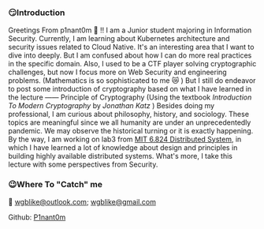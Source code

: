 # 

### 😏Introduction

Greetings From p1nant0m 🖖 !! I am a Junior student majoring in Information Security. Currently, I am learning about Kubernetes architecture and security issues related to Cloud Native. It's an interesting area that I want to dive into deeply. But I am confused about how I can do more real practices in the specific domain. Also, I used to be a CTF player solving cryptographic challenges, but now I focus more on Web Security and engineering problems. (Mathematics is so sophisticated to me :crying_cat_face: ) But I still do endeavor to post some introduction of cryptography based on what I have learned in the lecture —— Principle of Cryptography (Using the textbook *Introduction To Modern Cryptography* by *Jonathan Katz* ) Besides doing my professional, I am curious about philosophy, history, and sociology. These topics are meaningful since we all humanity are under an unprecedentedly pandemic. We may observe the historical turning or it is exactly happening. By the way, I am working on lab3 from <u>MIT 6.824 Distributed System</u>, in which I have learned a lot of knowledge about design and principles in building highly available distributed systems. What's more, I take this lecture with some perspectives from Security.



### 😉Where To "Catch" me

📨 wgblike@outlook.com; wgblike@gmail.com

Github: [P1nant0m](https://github.com/wgblikeW)
